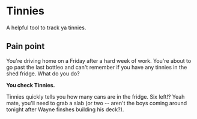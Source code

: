 # Tinnies

A helpful tool to track ya tinnies. 

## Pain point
You're driving home on a Friday after a hard week of work. You're about to go past the last bottleo and can't remember if you have any tinnies in the shed fridge. What do you do?

**You check Tinnies.**

Tinnies quickly tells you how many cans are in the fridge. Six left!? Yeah mate, you'll need to grab a slab (or two -- aren't the boys coming around tonight after Wayne finshes building his deck?).